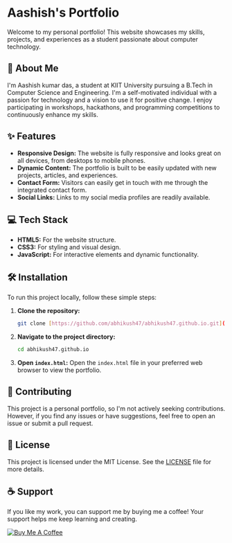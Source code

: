 # Aashish's Portfolio

Welcome to my personal portfolio! This website showcases my skills, projects, and experiences as a student passionate about computer technology.

## 🚀 About Me

I'm Aashish kumar das, a student at KIIT University pursuing a B.Tech in Computer Science and Engineering. I'm a self-motivated individual with a passion for technology and a vision to use it for positive change. I enjoy participating in workshops, hackathons, and programming competitions to continuously enhance my skills.

## ✨ Features

- **Responsive Design:** The website is fully responsive and looks great on all devices, from desktops to mobile phones.
- **Dynamic Content:** The portfolio is built to be easily updated with new projects, articles, and experiences.
- **Contact Form:** Visitors can easily get in touch with me through the integrated contact form.
- **Social Links:** Links to my social media profiles are readily available.

## 💻 Tech Stack

- **HTML5:** For the website structure.
- **CSS3:** For styling and visual design.
- **JavaScript:** For interactive elements and dynamic functionality.

## 🛠️ Installation

To run this project locally, follow these simple steps:

1.  **Clone the repository:**
    ```bash
    git clone [https://github.com/abhikush47/abhikush47.github.io.git](https://github.com/abhikush47/abhikush47.github.io.git)
    ```
2.  **Navigate to the project directory:**
    ```bash
    cd abhikush47.github.io
    ```
3.  **Open `index.html`:**
    Open the `index.html` file in your preferred web browser to view the portfolio.

## 🤝 Contributing

This project is a personal portfolio, so I'm not actively seeking contributions. However, if you find any issues or have suggestions, feel free to open an issue or submit a pull request.

## 📄 License

This project is licensed under the MIT License. See the [LICENSE](LICENSE) file for more details.

## ☕ Support

If you like my work, you can support me by buying me a coffee! Your support helps me keep learning and creating.

[![Buy Me A Coffee](https://img.buymeacoffee.com/button-api/?text=Buy%20Me%20A%20Coffee&emoji=&slug=abhi_kush&button_colour=FFDD00&font_colour=000000&font_family=Poppins&outline_colour=000000&coffee_colour=ffffff)](https://www.buymeacoffee.com/abhi_kush)
